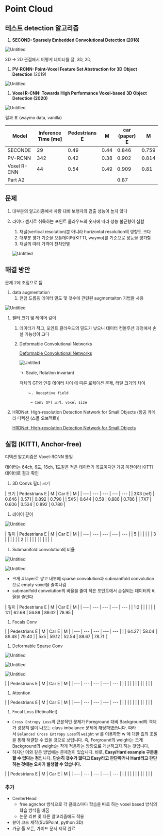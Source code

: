 # Point Cloud

## 테스트 detection 알고리즘

1. ****SECOND: Sparsely Embedded Convolutional Detection (2018)****

![Untitled](Point%20Cloud%20fbbb273063f249e580adc26c2e51f72f/Untitled.png)

3D → 2D 관점에서 어떻게 데이터를 잘, 3D, 2D, 

1. ****PV-RCNN: Point-Voxel Feature Set Abstraction for 3D Object Detection**** (2019)

![Untitled](Point%20Cloud%20fbbb273063f249e580adc26c2e51f72f/Untitled%201.png)

1. ****Voxel R-CNN: Towards High Performance Voxel-based 3D Object Detection (2020)****

![Untitled](Point%20Cloud%20fbbb273063f249e580adc26c2e51f72f/Untitled%202.png)

결과 표 (waymo data, vanilla)

| Model | Inference Time [me] | Pedestrians       E |                                M | car (paper)                                   E |                                    M |
| --- | --- | --- | --- | --- | --- |
| SECONDE | 29 | 0.49 | 0.44 | 0.846 | 0.759 |
| PV-RCNN | 342 | 0.42 | 0.38 | 0.902 | 0.814 |
| Voxel R-CNN | 44 | 0.54 | 0.49 | 0.909 | 0.81 |
| Part A2 |  |  |  | 0.87 |  |

## 문제

1. 대부분의 알고리즘에서 차량 대비 보행자의 검출 성능이 높지 않다
2. 라이다 센서로 취득하는 포인트 클라우드의 숫자에 따라 성능 불균형이 심함
    1. 채널(vertical resolution)뿐 아니라 horizontal resolution의 영향도 크다
    2. 대부분 평가 기준을 오픈데이터(KITTI, waymo)를 기준으로 성능을 평가함
    3. 채널의 따라 가격이 천차만별
    
    ![Untitled](Point%20Cloud%20fbbb273063f249e580adc26c2e51f72f/Untitled%203.png)
    

## 해결 방안

문제 2에 초점으로 둠

1. data augmentation
    1. 랜덤 드롭등 데이터 밀도 및 갯수에 관련된 augmentaiton 기법들 사용

![Untitled](Point%20Cloud%20fbbb273063f249e580adc26c2e51f72f/Untitled%204.png)

1. 필터 크기 및 레이어 깊이
    1. 데이터가 적고, 포인트 클라우드의 밀도가 낮으니 데이터 컨볼루션 과정에서 손실 가능성이 크다
    2. Deformable Convolutional Networks
        
        [Deformable Convolutional Networks](https://www.notion.so/Deformable-Convolutional-Networks-38a98240c6204e61b574ff05fb3041c1)
        
        ![Untitled](Point%20Cloud%20fbbb273063f249e580adc26c2e51f72f/Untitled%205.png)
        
          ㄱ. Scale, Rotation invariant 
        
        객체의 GT와 인풋 데이터 차이 에 따른 로케이션 문제, 리얼 크기의 차이
        

               ㄴ. Receptive field

                → Conv 필터 크기, voxel size

1. HRDNet: High-resolution Detection Network for Small Objects (항공 카메라 디텍션 (스몰 오브젝트))
    
    [HRDNet: High-resolution Detection Network for Small Objects](https://www.notion.so/HRDNet-High-resolution-Detection-Network-for-Small-Objects-4bf7e8b989164cc1ab23db3f2b2254b0)
    

## 실험 (KITTI, ****Anchor-free****)

디텍션 알고리즘은 Voxel-RCNN 통일

데이터는 64ch, 6도, 16ch, 1도같은 적은 데이터가 목표이지만 가공 이전이라 KITTI 데이터로 결과 확인

1. 3D Convs 필터 크기

| 크기 | Pedestrians
E | 
M | Car
E | 
M |
| --- | --- | --- | --- | --- |
| 3X3 (ref) | 0.646 | 0.571 | 0.892 | 0.790 |
| 5X5 | 0.644 | 0.58 | 0.886 | 0.786 |
| 7X7 | 0.606 | 0.534 | 0.892 | 0.780 |
1. 레이어 깊이

![Untitled](Point%20Cloud%20fbbb273063f249e580adc26c2e51f72f/Untitled%206.png)

| 깊이 | Pedestrians
E | 
M | Car
E | 
M |
| --- | --- | --- | --- | --- |
| 5 |  |  |  |  |
| 3 |  |  |  |  |
| 2 |  |  |  |  |
|  |  |  |  |  |
1. Submanifold convolution의 비율

![Untitled](Point%20Cloud%20fbbb273063f249e580adc26c2e51f72f/Untitled%207.png)

![Untitled](Point%20Cloud%20fbbb273063f249e580adc26c2e51f72f/Untitled%208.png)

- 크게 4 layer로 쌓고 내부에 sparse convolution과 submanifold convolution으로 empty voxel을 줄여나감
- submanifold convolution의 비율을 줄여 적은 포인트에서 손실되는 데이터의 비율을 줄인다

| 깊이 | Pedestrians
E | 
M | Car
E | 
M |
| --- | --- | --- | --- | --- |
| 1:2 |  |  |  |  |
| 1:1 | 62.68 | 56.88 | 89.02 | 78.95 |

1. Focals Conv

|  | Pedestrians
E | 
M | Car
E | 
M |
| --- | --- | --- | --- | --- |
|  | 64.27 | 58.04 | 89.48 | 79.40 |
| 5x5 | 59.12 | 52.54 | 88.67 | 78.71 |

1. Deformable Sparse Conv

![Untitled](Point%20Cloud%20fbbb273063f249e580adc26c2e51f72f/Untitled%209.png)

![Untitled](Point%20Cloud%20fbbb273063f249e580adc26c2e51f72f/Untitled%2010.png)

![Untitled](Point%20Cloud%20fbbb273063f249e580adc26c2e51f72f/Untitled%2011.png)

|  | Pedestrians
E | 
M | Car
E | 
M |
| --- | --- | --- | --- | --- |
|  |  |  |  |  |
|  |  |  |  |  |

1. Attention

|  | Pedestrians
E | 
M | Car
E | 
M |
| --- | --- | --- | --- | --- |
|  |  |  |  |  |
|  |  |  |  |  |

1. Focal Loss (RetinaNet)
- `Cross Entropy Loss`의 근본적인 문제가 Foreground 대비 Background의 객체가 굉장히 많이 나오는 class imbalance 문제에 해당하였습니다. 따라서 `Balanced Cross Entropy Loss`의 `weight` w 를 이용하면 w 에 대한 값의 조절을 통해 해결할 수 있을 것으로 보입니다. 즉, Forground의 weight는 크게 Background의 weight는 작게 적용하는 방향으로 개선하고자 하는 것입니다.
- 하지만 이와 같은 방법에는 문제점이 있습니다. 바로, **Easy/Hard example 구분을 할 수 없다는 점**입니다. **단순히 갯수가 많다고 Easy라고 판단하거나 Hard라고 판단하는 것에는 오차가 발생할 수 있습니다.**

|  | Pedestrians
E | 
M | Car
E | 
M |
| --- | --- | --- | --- | --- |
|  |  |  |  |  |
|  |  |  |  |  |

### 추가

- CenterHead
    - free agnchor 방식으로 각 클래스마다 학습을 따로 하는 voxel based 방식의 학습 방식을 바꿈
    - 논문 리뷰 및 다른 알고리즘에도 적용
- 뷰어 코드 제작(SUSPoint, python 3D)
- 가공 툴 오픈, 가이드 문서 제작 완료
